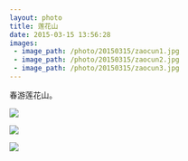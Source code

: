```yaml
---
layout: photo
title: 莲花山
date: 2015-03-15 13:56:28
images:
 - image_path: /photo/20150315/zaocun1.jpg
 - image_path: /photo/20150315/zaocun2.jpg
 - image_path: /photo/20150315/zaocun3.jpg
---
```


春游莲花山。

![]({{site:url}}/photo/20150315/zaocun1.jpg)

![]({{site:url}}/photo/20150315/zaocun2.jpg)

![]({{site:url}}/photo/20150315/zaocun3.jpg)
